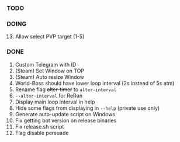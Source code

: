 ### TODO

### DOING
13. Allow select PVP target (1-5)

### DONE
1. Custom Telegram with ID
2. (Steam) Set Window on TOP
3. (Steam) Auto resize Window
4. World-Boss should have lower loop interval (2s instead of 5s atm)
5. Rename flag ~~alter-timer~~ to `alter-interval`
6. `--alter-interval` for ReRun
7. Display main loop interval in help
8. Hide some flags from displaying in `--help` (private use only)
9. Generate auto-update script on Windows
10. Fix getting bot version on release binaries
11. Fix release.sh script
12. Flag disable persuade